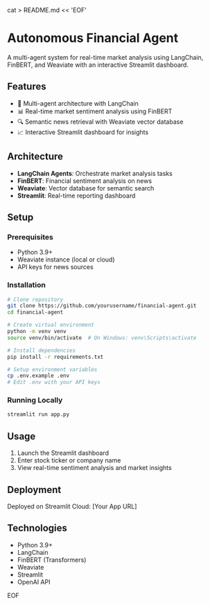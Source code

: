 cat > README.md << 'EOF'
# Autonomous Financial Agent

A multi-agent system for real-time market analysis using LangChain, FinBERT, and Weaviate with an interactive Streamlit dashboard.

## Features
- 🤖 Multi-agent architecture with LangChain
- 📊 Real-time market sentiment analysis using FinBERT
- 🔍 Semantic news retrieval with Weaviate vector database
- 📈 Interactive Streamlit dashboard for insights

## Architecture
- **LangChain Agents**: Orchestrate market analysis tasks
- **FinBERT**: Financial sentiment analysis on news
- **Weaviate**: Vector database for semantic search
- **Streamlit**: Real-time reporting dashboard

## Setup

### Prerequisites
- Python 3.9+
- Weaviate instance (local or cloud)
- API keys for news sources

### Installation
```bash
# Clone repository
git clone https://github.com/yourusername/financial-agent.git
cd financial-agent

# Create virtual environment
python -m venv venv
source venv/bin/activate  # On Windows: venv\Scripts\activate

# Install dependencies
pip install -r requirements.txt

# Setup environment variables
cp .env.example .env
# Edit .env with your API keys
```

### Running Locally
```bash
streamlit run app.py
```

## Usage
1. Launch the Streamlit dashboard
2. Enter stock ticker or company name
3. View real-time sentiment analysis and market insights

## Deployment
Deployed on Streamlit Cloud: [Your App URL]

## Technologies
- Python 3.9+
- LangChain
- FinBERT (Transformers)
- Weaviate
- Streamlit
- OpenAI API

EOF